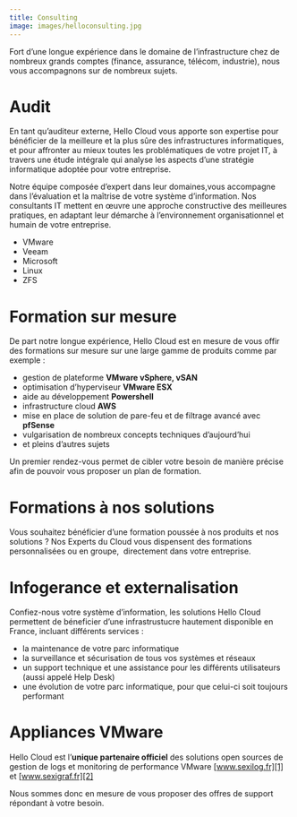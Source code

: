 ```yaml
---
title: Consulting
image: images/helloconsulting.jpg
---
```

Fort d&#8217;une longue expérience dans le domaine de l&#8217;infrastructure chez de nombreux grands comptes (finance, assurance, télécom, industrie), nous vous accompagnons sur de nombreux sujets.

# Audit

En tant qu’auditeur externe, Hello Cloud vous apporte son expertise pour bénéficier de la meilleure et la plus sûre des infrastructures informatiques, et pour affronter au mieux toutes les problématiques de votre projet IT, à travers une étude intégrale qui analyse les aspects d’une stratégie informatique adoptée pour votre entreprise.

Notre équipe composée d’expert dans leur domaines,vous accompagne dans l’évaluation et la maîtrise de votre système d’information. Nos consultants IT mettent en œuvre une approche constructive des meilleures pratiques, en adaptant leur démarche à l’environnement organisationnel et humain de votre entreprise.

  * VMware
  * Veeam
  * Microsoft
  * Linux
  * ZFS 

# Formation sur mesure

De part notre longue expérience, Hello Cloud est en mesure de vous offir des formations sur mesure sur une large gamme de produits comme par exemple :

  * gestion de plateforme **VMware vSphere, vSAN**
  * optimisation d&#8217;hyperviseur **VMware ESX**
  * aide au développement **Powershell**
  * infrastructure cloud **AWS**
  * mise en place de solution de pare-feu et de filtrage avancé avec **pfSense**
  * vulgarisation de nombreux concepts techniques d&#8217;aujourd&#8217;hui
  * et pleins d&#8217;autres sujets

Un premier rendez-vous permet de cibler votre besoin de manière précise afin de pouvoir vous proposer un plan de formation.

# Formations à nos solutions

Vous souhaitez bénéficier d’une formation poussée à nos produits et nos solutions ? Nos Experts du Cloud vous dispensent des formations personnalisées ou en groupe,  directement dans votre entreprise.

# Infogerance et externalisation

Confiez-nous votre système d&#8217;information, les solutions Hello Cloud permettent de béneficier d&#8217;une infrastrustucre hautement disponible en France, incluant différents services :

  * la maintenance de votre parc informatique
  * la surveillance et sécurisation de tous vos systèmes et réseaux
  * un support technique et une assistance pour les différents utilisateurs (aussi appelé Help Desk)
  * une évolution de votre parc informatique, pour que celui-ci soit toujours performant

# Appliances VMware

Hello Cloud est l&#8217;**unique partenaire officiel** des solutions open sources de gestion de logs et monitoring de performance VMware [www.sexilog.fr][1] et [www.sexigraf.fr][2]

Nous sommes donc en mesure de vous proposer des offres de support répondant à votre besoin.

 [1]: http://www.sexilog.fr
 [2]: http://www.sexigraf.fr